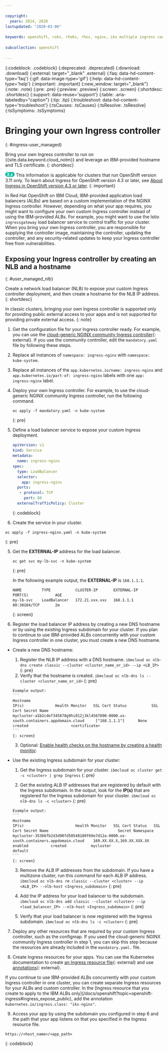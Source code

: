 ```yaml
---

copyright:
  years: 2014, 2020
lastupdated: "2020-03-06"

keywords: openshift, roks, rhoks, rhos, nginx, iks multiple ingress controllers, byo controller

subcollection: openshift

---
```


{:codeblock: .codeblock}
{:deprecated: .deprecated}
{:download: .download}
{:external: target="_blank" .external}
{:faq: data-hd-content-type='faq'}
{:gif: data-image-type='gif'}
{:help: data-hd-content-type='help'}
{:important: .important}
{:new_window: target="_blank"}
{:note: .note}
{:pre: .pre}
{:preview: .preview}
{:screen: .screen}
{:shortdesc: .shortdesc}
{:support: data-reuse='support'}
{:table: .aria-labeledby="caption"}
{:tip: .tip}
{:troubleshoot: data-hd-content-type='troubleshoot'}
{:tsCauses: .tsCauses}
{:tsResolve: .tsResolve}
{:tsSymptoms: .tsSymptoms}


# Bringing your own Ingress controller
{: #ingress-user_managed}

Bring your own Ingress controller to run on {{site.data.keyword.cloud_notm}} and leverage an IBM-provided hostname and TLS certificate.
{: shortdesc}

<img src="images/icon-version-311.png" alt="Version 3.11 icon" width="30" style="width:30px; border-style: none"/> This information is applicable for clusters that run OpenShift version 3.11 only. To learn about Ingress for OpenShift version 4.3 or later, see [About Ingress in OpenShift version 4.3 or later](/openshift?topic=openshift-ingress-about-roks4).
{: important}

In Red Hat OpenShift on IBM Cloud, IBM-provided application load balancers (ALBs) are based on a custom implementation of the NGINX Ingress controller. However, depending on what your app requires, you might want to configure your own custom Ingress controller instead of using the IBM-provided ALBs. For example, you might want to use the Istio `ingressgateway` load balancer service to control traffic for your cluster. When you bring your own Ingress controller, you are responsible for supplying the controller image, maintaining the controller, updating the controller, and any security-related updates to keep your Ingress controller free from vulnerabilities.

## Exposing your Ingress controller by creating an NLB and a hostname
{: #user_managed_nlb}

Create a network load balancer (NLB) to expose your custom Ingress controller deployment, and then create a hostname for the NLB IP address.
{: shortdesc}

In classic clusters, bringing your own Ingress controller is supported only for providing public external access to your apps and is not supported for providing private external access.
{: note}

1. Get the configuration file for your Ingress controller ready. For example, you can use the [cloud-generic NGINX community Ingress controller](https://raw.githubusercontent.com/kubernetes/ingress-nginx/nginx-0.30.0/deploy/static/mandatory.yaml){: external}. If you use the community controller, edit the `mandatory.yaml` file by following these steps.
  1. Replace all instances of `namespace: ingress-nginx` with `namespace: kube-system`.
  2. Replace all instances of the `app.kubernetes.io/name: ingress-nginx` and `app.kubernetes.io/part-of: ingress-nginx` labels with one `app: ingress-nginx` label.

2. Deploy your own Ingress controller. For example, to use the cloud-generic NGINX community Ingress controller, run the following command.
    ```
    oc apply -f mandatory.yaml -n kube-system
    ```
    {: pre}

3. Define a load balancer service to expose your custom Ingress deployment.
    ```yaml
    apiVersion: v1
    kind: Service
    metadata:
      name: ingress-nginx
    spec:
      type: LoadBalancer
      selector:
        app: ingress-nginx
      ports:
       - protocol: TCP
         port: 80
      externalTrafficPolicy: Cluster
    ```
    {: codeblock}

4. Create the service in your cluster.
  ```
  oc apply -f ingress-nginx.yaml -n kube-system
  ```
  {: pre}

5. Get the **EXTERNAL-IP** address for the load balancer.
    ```
    oc get svc my-lb-svc -n kube-system
    ```
    {: pre}

    In the following example output, the **EXTERNAL-IP** is `168.1.1.1`.
    ```
    NAME         TYPE           CLUSTER-IP       EXTERNAL-IP      PORT(S)            AGE
    my-lb-svc    LoadBalancer   172.21.xxx.xxx   168.1.1.1        80:30104/TCP       2m
    ```
    {: screen}

6. Register the load balancer IP address by creating a new DNS hostname or by using the existing Ingress subdomain for your cluster. If you plan to continue to use IBM-provided ALBs concurrently with your custom Ingress controller in one cluster, you must create a new DNS hostname.
  * Create a new DNS hostname:
      1. Register the NLB IP address with a DNS hostname.
        ```
        ibmcloud oc nlb-dns create classic --cluster <cluster_name_or_id> --ip <LB_IP>
        ```
        {: pre}
      2. Verify that the hostname is created.
        ```
        ibmcloud oc nlb-dns ls --cluster <cluster_name_or_id>
        ```
        {: pre}

        Example output:
        ```
        Hostname                                                                                IP(s)              Health Monitor   SSL Cert Status           SSL Cert Secret Name
        mycluster-a1b2cdef345678g9hi012j3kl4567890-0000.us-south.containers.appdomain.cloud     ["168.1.1.1"]      None             created                   <certificate>
        ```
        {: screen}
      3. Optional: [Enable health checks on the hostname by creating a health monitor](/docs/openshift?topic=openshift-loadbalancer_hostname#loadbalancer_hostname_monitor).
  * Use the existing Ingress subdomain for your cluster:
      1. Get the Ingress subdomain for your cluster.
        ```
        ibmcloud oc cluster get -c <cluster> | grep Ingress
        ```
        {: pre}

      2. Get the existing ALB IP addresses that are registered by default with the Ingress subdomain. In the output, look for the **IP(s)** that are registered for the Ingress subdomain for your cluster.
        ```
        ibmcloud oc nlb-dns ls -c <cluster>
        ```
        {: pre}

        Example output:
        ```
        Hostname                                                                               IP(s)                       Health Monitor   SSL Cert Status   SSL Cert Secret Name                               Secret Namespace
        mycluster-35366fb2d3d90fd50548180f69e7d12a-0000.us-south.containers.appdomain.cloud    169.XX.XX.X,169.XX.XXX.XX   enabled          created           mycluster                                          default
        ```
        {: screen}

      3. Remove the ALB IP addresses from the subdomain. If you have a multizone cluster, run this command for each ALB IP address.
        ```
        ibmcloud oc nlb-dns rm classic --cluster <cluster> --ip <ALB_IP> --nlb-host <Ingress_subdomain>
        ```
        {: pre}

      4. Add the IP address for your load balancer to the subdomain.
        ```
        ibmcloud oc nlb-dns add classic --cluster <cluster> --ip <load_balancer_IP> --nlb-host <Ingress_subdomain>
        ```
        {: pre}

      5. Verify that your load balancer is now registered with the Ingress subdomain.
        ```
        ibmcloud oc nlb-dns ls -c <cluster>
        ```
        {: pre}
7. Deploy any other resources that are required by your custom Ingress controller, such as the configmap. If you used the cloud-generic NGINX community Ingress controller in step 1, you can skip this step because the resources are already included in the `mandatory.yaml.` file.

8. Create Ingress resources for your apps. You can use the Kubernetes documentation to create [an Ingress resource file](https://kubernetes.io/docs/concepts/services-networking/ingress/){: external} and use [annotations](https://kubernetes.github.io/ingress-nginx/user-guide/nginx-configuration/annotations/){: external}.
  <p class="tip">If you continue to use IBM-provided ALBs concurrently with your custom Ingress controller in one cluster, you can create separate Ingress resources for your ALBs and custom controller. In the [Ingress resource that you create to apply to the IBM ALBs only](/docs/openshift?topic=openshift-ingress#ingress_expose_public), add the annotation <code>kubernetes.io/ingress.class: "iks-nginx"</code>.</p>

9. Access your app by using the subdomain you configured in step 6 and the path that your app listens on that you specified in the Ingress resource file.
  ```
  https://<host_name>/<app_path>
  ```
  {: codeblock}



